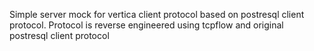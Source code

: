 Simple server mock for vertica client protocol based on postresql client protocol.
Protocol is  reverse engineered using tcpflow and original postresql client protocol
